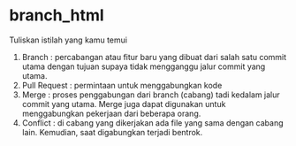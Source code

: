 # branch_html
Tuliskan istilah yang kamu temui
1.	Branch		: percabangan atau fitur baru  yang dibuat dari salah satu commit utama dengan tujuan supaya tidak mengganggu jalur commit yang utama.
2.	Pull Request	: permintaan untuk menggabungkan kode
3.	Merge		: proses penggabungan dari branch (cabang) tadi kedalam jalur commit yang utama. Merge juga dapat digunakan untuk menggabungkan pekerjaan dari beberapa orang.
4.	Conflict		: di cabang yang dikerjakan ada file yang sama dengan cabang lain. Kemudian, saat digabungkan terjadi bentrok.
